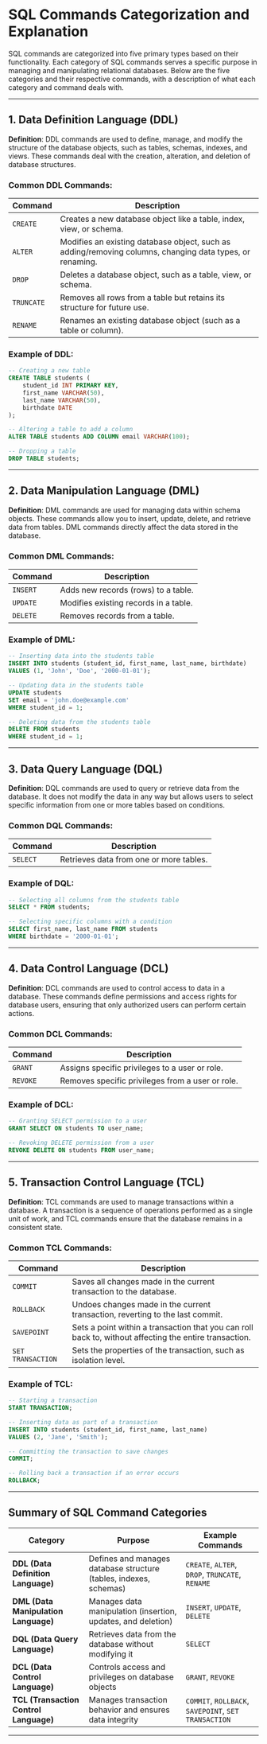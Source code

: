 # **SQL Commands Categorization and Explanation**

SQL commands are categorized into five primary types based on their functionality. Each category of SQL commands serves a specific purpose in managing and manipulating relational databases. Below are the five categories and their respective commands, with a description of what each category and command deals with.

---

## **1. Data Definition Language (DDL)**

**Definition**: DDL commands are used to define, manage, and modify the structure of the database objects, such as tables, schemas, indexes, and views. These commands deal with the creation, alteration, and deletion of database structures.

### **Common DDL Commands**:

| Command      | Description |
|--------------|-------------|
| `CREATE`     | Creates a new database object like a table, index, view, or schema. |
| `ALTER`      | Modifies an existing database object, such as adding/removing columns, changing data types, or renaming. |
| `DROP`       | Deletes a database object, such as a table, view, or schema. |
| `TRUNCATE`   | Removes all rows from a table but retains its structure for future use. |
| `RENAME`     | Renames an existing database object (such as a table or column). |

### **Example of DDL**:
```sql
-- Creating a new table
CREATE TABLE students (
    student_id INT PRIMARY KEY,
    first_name VARCHAR(50),
    last_name VARCHAR(50),
    birthdate DATE
);

-- Altering a table to add a column
ALTER TABLE students ADD COLUMN email VARCHAR(100);

-- Dropping a table
DROP TABLE students;
```

---

## **2. Data Manipulation Language (DML)**

**Definition**: DML commands are used for managing data within schema objects. These commands allow you to insert, update, delete, and retrieve data from tables. DML commands directly affect the data stored in the database.

### **Common DML Commands**:

| Command      | Description |
|--------------|-------------|
| `INSERT`     | Adds new records (rows) to a table. |
| `UPDATE`     | Modifies existing records in a table. |
| `DELETE`     | Removes records from a table. |

### **Example of DML**:
```sql
-- Inserting data into the students table
INSERT INTO students (student_id, first_name, last_name, birthdate)
VALUES (1, 'John', 'Doe', '2000-01-01');

-- Updating data in the students table
UPDATE students
SET email = 'john.doe@example.com'
WHERE student_id = 1;

-- Deleting data from the students table
DELETE FROM students
WHERE student_id = 1;
```

---

## **3. Data Query Language (DQL)**

**Definition**: DQL commands are used to query or retrieve data from the database. It does not modify the data in any way but allows users to select specific information from one or more tables based on conditions.

### **Common DQL Commands**:

| Command      | Description |
|--------------|-------------|
| `SELECT`     | Retrieves data from one or more tables. |

### **Example of DQL**:
```sql
-- Selecting all columns from the students table
SELECT * FROM students;

-- Selecting specific columns with a condition
SELECT first_name, last_name FROM students
WHERE birthdate = '2000-01-01';
```

---

## **4. Data Control Language (DCL)**

**Definition**: DCL commands are used to control access to data in a database. These commands define permissions and access rights for database users, ensuring that only authorized users can perform certain actions.

### **Common DCL Commands**:

| Command      | Description |
|--------------|-------------|
| `GRANT`      | Assigns specific privileges to a user or role. |
| `REVOKE`     | Removes specific privileges from a user or role. |

### **Example of DCL**:
```sql
-- Granting SELECT permission to a user
GRANT SELECT ON students TO user_name;

-- Revoking DELETE permission from a user
REVOKE DELETE ON students FROM user_name;
```

---

## **5. Transaction Control Language (TCL)**

**Definition**: TCL commands are used to manage transactions within a database. A transaction is a sequence of operations performed as a single unit of work, and TCL commands ensure that the database remains in a consistent state.

### **Common TCL Commands**:

| Command      | Description |
|--------------|-------------|
| `COMMIT`     | Saves all changes made in the current transaction to the database. |
| `ROLLBACK`   | Undoes changes made in the current transaction, reverting to the last commit. |
| `SAVEPOINT`  | Sets a point within a transaction that you can roll back to, without affecting the entire transaction. |
| `SET TRANSACTION` | Sets the properties of the transaction, such as isolation level. |

### **Example of TCL**:
```sql
-- Starting a transaction
START TRANSACTION;

-- Inserting data as part of a transaction
INSERT INTO students (student_id, first_name, last_name) 
VALUES (2, 'Jane', 'Smith');

-- Committing the transaction to save changes
COMMIT;

-- Rolling back a transaction if an error occurs
ROLLBACK;
```

---

## **Summary of SQL Command Categories**

| Category                | Purpose                                                    | Example Commands                |
|-------------------------|------------------------------------------------------------|---------------------------------|
| **DDL (Data Definition Language)** | Defines and manages database structure (tables, indexes, schemas) | `CREATE`, `ALTER`, `DROP`, `TRUNCATE`, `RENAME` |
| **DML (Data Manipulation Language)** | Manages data manipulation (insertion, updates, and deletion) | `INSERT`, `UPDATE`, `DELETE`   |
| **DQL (Data Query Language)**       | Retrieves data from the database without modifying it   | `SELECT`                        |
| **DCL (Data Control Language)**    | Controls access and privileges on database objects      | `GRANT`, `REVOKE`               |
| **TCL (Transaction Control Language)** | Manages transaction behavior and ensures data integrity | `COMMIT`, `ROLLBACK`, `SAVEPOINT`, `SET TRANSACTION` |

---
